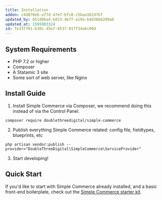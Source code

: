 ```yaml
---
title: Installation
addon: c4d878eb-af7d-47e7-bfc8-c5baa162d7bf
updated_by: 651d06a4-b013-467f-a19a-b4d38b6209a6
updated_at: 1595083324
id: fe33ff01-b30c-45e7-8537-017f34a6c09d
---
```

## System Requirements
* PHP 7.2 or higher
* Composer
* A Statamic 3 site
* Some sort of web server, like Nginx

## Install Guide
1. Install Simple Commerce via Composer, we recommend doing this instead of via the Control Panel.

```
composer require doublethreedigital/simple-commerce
```

2. Publish everything Simple Commerce related: config file, fieldtypes, blueprints, etc

```
php artisan vendor:publish --provider="DoubleThreeDigital\SimpleCommerce\ServiceProvider"
```

3. Start developing!

## Quick Start
If you'd like to start with Simple Commerce already installed, and a basic front-end boilerplate, check out the [Simple Commerce starter kit](https://github.com/doublethreedigital/simple-commerce-starter).